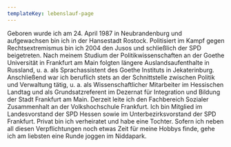 ```yaml
---
templateKey: lebenslauf-page
---
```

Geboren wurde ich am 24. April 1987 in Neubrandenburg und aufgewachsen bin ich in der Hansestadt Rostock. Politisiert im Kampf gegen Rechtsextremismus bin ich 2004 den Jusos und schließlich der SPD beigetreten. Nach meinem Studium der Politikwissenschaften an der Goethe Universität in Frankfurt am Main folgten längere Auslandsaufenthalte in Russland, u. a. als Sprachassistent des Goethe Instituts in Jekaterinburg. Anschließend war ich beruflich stets an der Schnittstelle zwischen Politik und Verwaltung tätig, u. a. als Wissenschaftlicher Mitarbeiter im Hessischen Landtag und als Grundsatzreferent im Dezernat für Integration und Bildung der Stadt Frankfurt am Main. Derzeit leite ich den Fachbereich Sozialer Zusammenhalt an der Volkshochschule Frankfurt. Ich bin Mitglied im Landesvorstand der SPD Hessen sowie im Unterbezirksvorstand der SPD Frankfurt. Privat bin ich verheiratet und habe eine Tochter. Sofern ich neben all diesen Verpflichtungen noch etwas Zeit für meine Hobbys finde, gehe ich am liebsten eine Runde joggen im Niddapark.